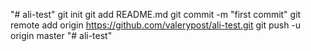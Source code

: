 "# ali-test"  git init git add README.md git commit -m "first commit" git remote add origin https://github.com/valerypost/ali-test.git git push -u origin master
"# ali-test" 
